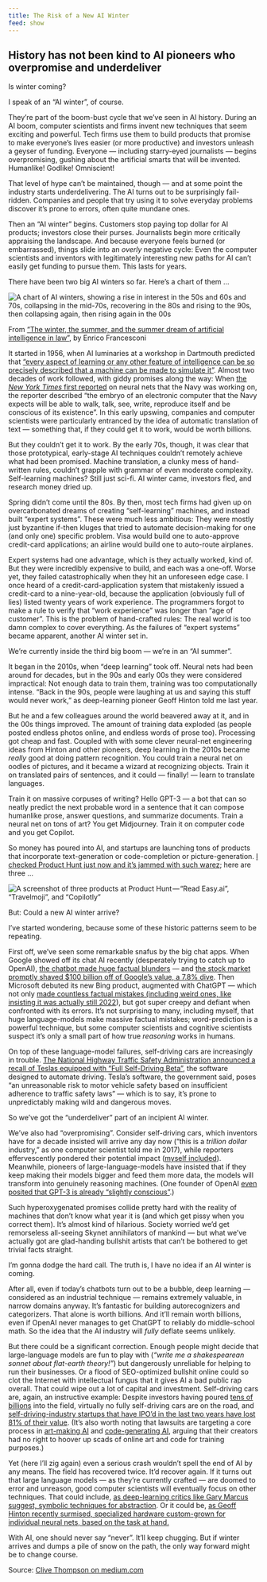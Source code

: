 ```yaml
---
title: The Risk of a New AI Winter
feed: show
---
```

## History has not been kind to AI pioneers who overpromise and underdeliver

Is winter coming?

I speak of an “AI winter”, of course.

They’re part of the boom-bust cycle that we’ve seen in AI history. During an AI boom, computer scientists and firms invent new techniques that seem exciting and powerful. Tech firms use them to build products that promise to make everyone’s lives easier (or more productive) and investors unleash a geyser of funding. Everyone — including starry-eyed journalists — begins overpromising, gushing about the artificial smarts that will be invented. Humanlike! Godlike! Omniscient!

That level of hype can’t be maintained, though — and at some point the industry starts underdelivering. The AI turns out to be surprisingly fail-ridden. Companies and people that try using it to solve everyday problems discover it’s prone to errors, often quite mundane ones.

Then an “AI winter” begins. Customers stop paying top dollar for AI products; investors close their purses. Journalists begin more critically appraising the landscape. And because everyone feels burned (or embarrassed), things slide into an *overly* negative cycle: Even the computer scientists and inventors with legitimately interesting new paths for AI can’t easily get funding to pursue them. This lasts for years.

There have been two big AI winters so far. Here’s a chart of them …

![A chart of AI winters, showing a rise in interest in the 50s and 60s and 70s, collapsing in the mid-70s, recovering in the 80s and rising to the 90s, then collapsing again, then rising again in the 00s](https://miro.medium.com/max/1400/0*wLse8P2YONLAyWnP.png)

From [“The winter, the summer, and the summer dream of artificial intelligence in law”](https://link.springer.com/article/10.1007/s10506-022-09309-8/figures/1), by Enrico Francesconi

It started in 1956, when AI luminaries at a workshop in Dartmouth predicted that [“every aspect of learning or any other feature of intelligence can be so precisely described that a machine can be made to simulate it”](https://home.dartmouth.edu/about/artificial-intelligence-ai-coined-dartmouth). Almost two decades of work followed, with giddy promises along the way: When [the *New York Times* first reported](https://www.nytimes.com/1958/07/08/archives/new-navy-device-learns-by-doing-psychologist-shows-embryo-of.html) on neural nets that the Navy was working on, the reporter described “the embryo of an electronic computer that the Navy expects will be able to walk, talk, see, write, reproduce itself and be conscious of its existence”. In this early upswing, companies and computer scientists were particularly entranced by the idea of automatic translation of text — something that, if they could get it to work, would be worth billions.

But they couldn’t get it to work. By the early 70s, though, it was clear that those prototypical, early-stage AI techniques couldn’t remotely achieve what had been promised. Machine translation, a clunky mess of hand-written rules, couldn’t grapple with grammar of even moderate complexity. Self-learning machines? Still just sci-fi. AI winter came, investors fled, and research money dried up.

Spring didn’t come until the 80s. By then, most tech firms had given up on overcarbonated dreams of creating “self-learning” machines, and instead built “expert systems”. These were much less ambitious: They were mostly just byzantine if-then kluges that tried to automate decision-making for one (and only one) specific problem. Visa would build one to auto-approve credit-card applications; an airline would build one to auto-route airplanes.

Expert systems had one advantage, which is they actually worked, kind of. But they were incredibly expensive to build, and each was a one-off. Worse yet, they failed catastrophically when they hit an unforeseen edge case. I once heard of a credit-card-application system that mistakenly issued a credit-card to a nine-year-old, because the application (obviously full of lies) listed twenty years of work experience. The programmers forgot to make a rule to verify that “work experience” was longer than “age of customer”. This is the problem of hand-crafted rules: The real world is too damn complex to cover everything. As the failures of “expert systems” became apparent, another AI winter set in.

We’re currently inside the third big boom — we’re in an “AI summer”.

It began in the 2010s, when “deep learning” took off. Neural nets had been around for decades, but in the 90s and early 00s they were considered impractical: Not enough data to train them, training was too computationally intense. “Back in the 90s, people were laughing at us and saying this stuff would never work,” as deep-learning pioneer Geoff Hinton told me last year.

But he and a few colleagues around the world beavered away at it, and in the 00s things improved. The amount of training data exploded (as people posted endless photos online, and endless words of prose too). Processing got cheap and fast. Coupled with with some clever neural-net engineering ideas from Hinton and other pioneers, deep learning in the 2010s became *really* good at doing pattern recognition. You could train a neural net on oodles of pictures, and it became a wizard at recognizing objects. Train it on translated pairs of sentences, and it could — finally! — learn to translate languages.

Train it on massive corpuses of writing? Hello GPT-3 — a bot that can so neatly predict the next probable word in a sentence that it can compose humanlike prose, answer questions, and summarize documents. Train a neural net on tons of art? You get Midjourney. Train it on computer code and you get Copilot.

So money has poured into AI, and startups are launching tons of products that incorporate text-generation or code-completion or picture-generation. [I checked Product Hunt just now and it’s jammed with such warez](https://www.producthunt.com/); here are three …

![A screenshot of three products at Product Hunt — “Read Easy.ai”, “Travelmoji”, and “Copilotly”](https://miro.medium.com/max/1400/1*3FHiAl1Wqh57D7eJQvrlmg.png)

But: Could a new AI winter arrive?

I’ve started wondering, because some of these historic patterns seem to be repeating.

First off, we’ve seen some remarkable snafus by the big chat apps. When Google showed off its chat AI recently (desperately trying to catch up to OpenAI), [the chatbot made huge factual blunders](https://twitter.com/astrogrant/status/1623091683603918849?s=20&t=EIy0QovgsoFRM8phoFk4uQ) — and [the stock market promptly shaved $100 billion off of Google’s value, a 7.8% dive](https://financialpost.com/pmn/business-pmn/google-shares-dive-7-8-after-ai-chatbot-bard-flubs-answer-in-ad). Then Microsoft debuted its new Bing product, augmented with ChatGPT — which not only [made countless factual mistakes (including weird ones, like insisting it was actually still 2022](https://simonwillison.net/2023/Feb/15/bing/)), but got super creepy and defiant when confronted with its errors. It’s not surprising to many, including myself, that huge language-models make massive factual mistakes; word-prediction is a powerful technique, but some computer scientists and cognitive scientists suspect it’s only a small part of how true *reasoning* works in humans.

On top of these language-model failures, self-driving cars are increasingly in trouble. [The National Highway Traffic Safety Administration announced a recall of Teslas equipped with “Full Self-Driving Beta”](https://www.nytimes.com/2023/02/16/business/tesla-recall-full-self-driving.html), the software designed to automate driving. Tesla’s software, the government said, poses “an unreasonable risk to motor vehicle safety based on insufficient adherence to traffic safety laws” — which is to say, it’s prone to unpredictably making wild and dangerous moves.

So we’ve got the “underdeliver” part of an incipient AI winter.

We’ve also had “overpromising”. Consider self-driving cars, which inventors have for a decade insisted will arrive any day now (“this is a *trillion dollar* industry,” as one computer scientist told me in 2017), while reporters effervescently pondered their potential impact ([myself included](https://www.motherjones.com/environment/2016/01/future-parking-self-driving-cars/)). Meanwhile, pioneers of large-language-models have insisted that if they keep making their models bigger and feed them more data, the models will transform into genuinely reasoning machines. (One founder of OpenAI [even posited that GPT-3 is already “slightly conscious”](https://www.sciencetimes.com/articles/36093/20220214/slightly-conscious-ai-existing-today-according-openai-expert.htm).)

Such hyperoxygenated promises collide pretty hard with the reality of machines that don’t know what year it is (and which get pissy when you correct them). It’s almost kind of hilarious. Society worried we’d get remorseless all-seeing Skynet annihilators of mankind — but what we’ve actually got are glad-handing bullshit artists that can’t be bothered to get trivial facts straight.

I’m gonna dodge the hard call. The truth is, I have no idea if an AI winter is coming.

After all, even if today’s chatbots turn out to be a bubble, deep learning *—* considered as an industrial technique — remains extremely valuable, in narrow domains anyway. It’s fantastic for building autorecognizers and categorizers. That alone is worth billions. And it’ll remain worth billions, even if OpenAI never manages to get ChatGPT to reliably do middle-school math. So the idea that the AI industry will *fully* deflate seems unlikely.

But there could be a significant correction. Enough people might decide that large-language models are fun to play with (*“write me a shakespearean sonnet about flat-earth theory!”*) but dangerously unreliable for helping to run their businesses. Or a flood of SEO-optimized bullshit online could so clot the Internet with intellectual fungus that it gives AI a bad public rap overall. That could wipe out a lot of capital and investment. Self-driving cars are, again, an instructive example: Despite investors having poured [tens of billions](https://www.bloomberg.com/news/features/2022-10-06/even-after-100-billion-self-driving-cars-are-going-nowhere) into the field, virtually no fully self-driving cars are on the road, and [self-driving-industry startups that have IPO’d in the last two years have lost 81% of their value](https://www.theregister.com/2022/10/18/selfdriving_tech_values/). (It’s also worth noting that lawsuits are targeting a core process in [art-making AI](https://www.theverge.com/2023/1/16/23557098/generative-ai-art-copyright-legal-lawsuit-stable-diffusion-midjourney-deviantart) and [code-generating AI](https://www.theverge.com/2022/11/8/23446821/microsoft-openai-github-copilot-class-action-lawsuit-ai-copyright-violation-training-data), arguing that their creators had no right to hoover up scads of online art and code for training purposes.)

Yet (here I’ll zig again) even a serious crash wouldn’t spell the end of AI by any means. The field has recovered twice. It’d recover again. If it turns out that large language models — as they’re currently crafted — are doomed to error and unreason, good computer scientists will eventually focus on other techniques. That could include, [as deep-learning critics like Gary Marcus suggest, symbolic techniques for abstraction](https://www.noemamag.com/deep-learning-alone-isnt-getting-us-to-human-like-ai/). Or it could be, [as Geoff Hinton recently surmised, specialized hardware custom-grown for individual neural nets, based on the task at hand.](https://www.zdnet.com/article/we-will-see-a-completely-new-type-of-computer-says-ai-pioneer-geoff-hinton-mortal-computation/)

With AI, one should never say “never”. It’ll keep chugging. But if winter arrives and dumps a pile of snow on the path, the only way forward might be to change course.

Source: [Clive Thompson on medium.com](https://medium.com/@clivethompson/the-risk-of-a-new-ai-winter-332ffb4767f0)
